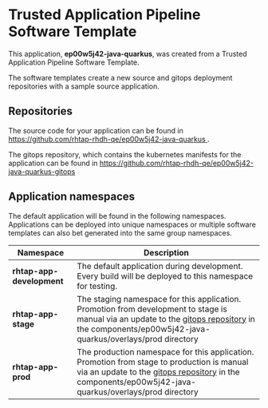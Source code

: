 # Trusted Application Pipeline Software Template

This application, **ep00w5j42-java-quarkus**, was created from a Trusted Application Pipeline Software Template.

The software templates create a new source and gitops deployment repositories with a sample source application. 

## Repositories

The source code for your application can be found in [https://github.com/rhtap-rhdh-qe/ep00w5j42-java-quarkus ](https://github.com/rhtap-rhdh-qe/ep00w5j42-java-quarkus ).
 
The gitops repository, which contains the kubernetes manifests for the application can be found in 
[https://github.com/rhtap-rhdh-qe/ep00w5j42-java-quarkus-gitops ](https://github.com/rhtap-rhdh-qe/ep00w5j42-java-quarkus-gitops ) 

## Application namespaces 

The default application will be found in the following namespaces. Applications can be deployed into unique namespaces or multiple software templates can also bet generated into the same group namespaces.  

|  Namespace   |  Description   |  
| -------- | -------- |   
| **rhtap-app-development** | The default application during development. Every build will be deployed to this namespace for testing. | 
| **rhtap-app-stage** | The staging namespace for this application. Promotion from development to stage is manual via an update to the [gitops repository](https://github.com/rhtap-rhdh-qe/ep00w5j42-java-quarkus-gitops ) in the components/ep00w5j42-java-quarkus/overlays/prod directory |  
| **rhtap-app-prod** | The production namespace for this application. Promotion from stage to production is manual via an update to the [gitops repository](https://github.com/rhtap-rhdh-qe/ep00w5j42-java-quarkus-gitops ) in the components/ep00w5j42-java-quarkus/overlays/prod directory | 